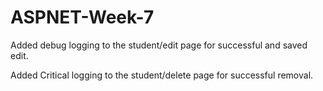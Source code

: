 # ASPNET-Week-7

Added debug logging to the student/edit page for successful and saved edit.

Added Critical logging to the student/delete page for successful removal.
